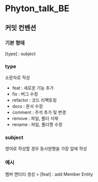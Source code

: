 # Phyton_talk_BE

## 커밋 컨벤션
### 기본 형태
[type] : subject

### type
소문자로 작성
- feat : 새로운 기능 추가
- fix : 버그 수정
- refactor : 코드 리팩토링
- docs : 문서 수정
- comment : 주석 추가 및 변경
- remove : 파일, 폴더 삭제
- rename : 파일, 폴더명 수정

### subject
영어로 작성할 경우 동사원형을 가장 앞에 작성


### 예시
멤버 엔티티 생성 > [feat] : add Member Entity
